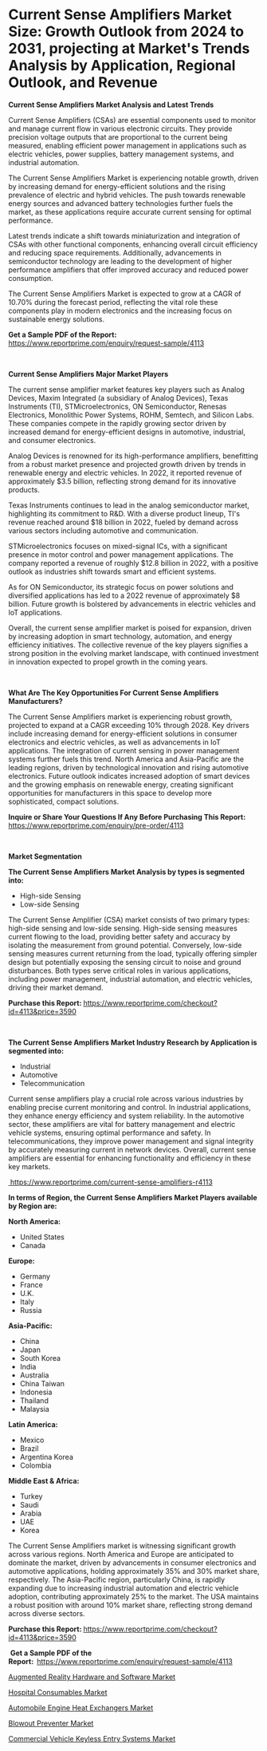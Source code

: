 <p><h1>Current Sense Amplifiers Market Size: Growth Outlook from 2024 to 2031, projecting at Market's Trends Analysis by Application, Regional Outlook, and Revenue</h1></p><p><strong>Current Sense Amplifiers Market Analysis and Latest Trends</strong></p>
<p><p>Current Sense Amplifiers (CSAs) are essential components used to monitor and manage current flow in various electronic circuits. They provide precision voltage outputs that are proportional to the current being measured, enabling efficient power management in applications such as electric vehicles, power supplies, battery management systems, and industrial automation. </p><p>The Current Sense Amplifiers Market is experiencing notable growth, driven by increasing demand for energy-efficient solutions and the rising prevalence of electric and hybrid vehicles. The push towards renewable energy sources and advanced battery technologies further fuels the market, as these applications require accurate current sensing for optimal performance. </p><p>Latest trends indicate a shift towards miniaturization and integration of CSAs with other functional components, enhancing overall circuit efficiency and reducing space requirements. Additionally, advancements in semiconductor technology are leading to the development of higher performance amplifiers that offer improved accuracy and reduced power consumption.</p><p>The Current Sense Amplifiers Market is expected to grow at a CAGR of 10.70% during the forecast period, reflecting the vital role these components play in modern electronics and the increasing focus on sustainable energy solutions.</p></p>
<p><strong>Get a Sample PDF of the Report:&nbsp;</strong> <a href="https://www.reportprime.com/enquiry/request-sample/4113">https://www.reportprime.com/enquiry/request-sample/4113</a></p>
<p>&nbsp;</p>
<p><strong>Current Sense Amplifiers Major Market Players</strong></p>
<p><p>The current sense amplifier market features key players such as Analog Devices, Maxim Integrated (a subsidiary of Analog Devices), Texas Instruments (TI), STMicroelectronics, ON Semiconductor, Renesas Electronics, Monolithic Power Systems, ROHM, Semtech, and Silicon Labs. These companies compete in the rapidly growing sector driven by increased demand for energy-efficient designs in automotive, industrial, and consumer electronics.</p><p>Analog Devices is renowned for its high-performance amplifiers, benefitting from a robust market presence and projected growth driven by trends in renewable energy and electric vehicles. In 2022, it reported revenue of approximately $3.5 billion, reflecting strong demand for its innovative products.</p><p>Texas Instruments continues to lead in the analog semiconductor market, highlighting its commitment to R&D. With a diverse product lineup, TI's revenue reached around $18 billion in 2022, fueled by demand across various sectors including automotive and communication.</p><p>STMicroelectronics focuses on mixed-signal ICs, with a significant presence in motor control and power management applications. The company reported a revenue of roughly $12.8 billion in 2022, with a positive outlook as industries shift towards smart and efficient systems.</p><p>As for ON Semiconductor, its strategic focus on power solutions and diversified applications has led to a 2022 revenue of approximately $8 billion. Future growth is bolstered by advancements in electric vehicles and IoT applications. </p><p>Overall, the current sense amplifier market is poised for expansion, driven by increasing adoption in smart technology, automation, and energy efficiency initiatives. The collective revenue of the key players signifies a strong position in the evolving market landscape, with continued investment in innovation expected to propel growth in the coming years.</p></p>
<p>&nbsp;</p>
<p><strong>What Are The Key Opportunities For Current Sense Amplifiers Manufacturers?</strong></p>
<p><p>The Current Sense Amplifiers market is experiencing robust growth, projected to expand at a CAGR exceeding 10% through 2028. Key drivers include increasing demand for energy-efficient solutions in consumer electronics and electric vehicles, as well as advancements in IoT applications. The integration of current sensing in power management systems further fuels this trend. North America and Asia-Pacific are the leading regions, driven by technological innovation and rising automotive electronics. Future outlook indicates increased adoption of smart devices and the growing emphasis on renewable energy, creating significant opportunities for manufacturers in this space to develop more sophisticated, compact solutions.</p></p>
<p><strong>Inquire or Share Your Questions If Any Before Purchasing This Report:</strong> <a href="https://www.reportprime.com/enquiry/pre-order/4113">https://www.reportprime.com/enquiry/pre-order/4113</a></p>
<p>&nbsp;</p>
<p><strong>Market Segmentation</strong></p>
<p><strong>The Current Sense Amplifiers Market Analysis by types is segmented into:</strong></p>
<p><ul><li>High-side Sensing</li><li>Low-side Sensing</li></ul></p>
<p><p>The Current Sense Amplifier (CSA) market consists of two primary types: high-side sensing and low-side sensing. High-side sensing measures current flowing to the load, providing better safety and accuracy by isolating the measurement from ground potential. Conversely, low-side sensing measures current returning from the load, typically offering simpler design but potentially exposing the sensing circuit to noise and ground disturbances. Both types serve critical roles in various applications, including power management, industrial automation, and electric vehicles, driving their market demand.</p></p>
<p><strong>Purchase this Report:&nbsp;</strong><a href="https://www.reportprime.com/checkout?id=4113&price=3590">https://www.reportprime.com/checkout?id=4113&price=3590</a></p>
<p>&nbsp;</p>
<p><strong>The Current Sense Amplifiers Market Industry Research by Application is segmented into:</strong></p>
<p><ul><li>Industrial</li><li>Automotive</li><li>Telecommunication</li></ul></p>
<p><p>Current sense amplifiers play a crucial role across various industries by enabling precise current monitoring and control. In industrial applications, they enhance energy efficiency and system reliability. In the automotive sector, these amplifiers are vital for battery management and electric vehicle systems, ensuring optimal performance and safety. In telecommunications, they improve power management and signal integrity by accurately measuring current in network devices. Overall, current sense amplifiers are essential for enhancing functionality and efficiency in these key markets.</p></p>
<p><a href="https://www.reportprime.com/current-sense-amplifiers-r4113">&nbsp;https://www.reportprime.com/current-sense-amplifiers-r4113</a></p>
<p><strong>In terms of Region, the Current Sense Amplifiers Market Players available by Region are:</strong></p>
<p>
    <p> <strong> North America: </strong>
        <ul>
            <li>United States</li>
            <li>Canada</li>
        </ul>
        </p> 
    <p> <strong> Europe: </strong>
        <ul>
            <li>Germany</li>
            <li>France</li>
            <li>U.K.</li>
            <li>Italy</li>
            <li>Russia</li>
        </ul>
        </p> 
    <p> <strong> Asia-Pacific: </strong>
        <ul>
            <li>China</li>
            <li>Japan</li>
            <li>South Korea</li>
            <li>India</li>
            <li>Australia</li>
            <li>China Taiwan</li>
            <li>Indonesia</li>
            <li>Thailand</li>
            <li>Malaysia</li>
        </ul>
        </p> 
    <p> <strong> Latin America: </strong>
        <ul>
            <li>Mexico</li>
            <li>Brazil</li>
            <li>Argentina Korea</li>
            <li>Colombia</li>
        </ul>
        </p> 
    <p> <strong> Middle East & Africa: </strong>
        <ul>
            <li>Turkey</li>
            <li>Saudi</li>
            <li>Arabia</li>
            <li>UAE</li>
            <li>Korea</li>
        </ul>
    </p>
    </p>
<p><p>The Current Sense Amplifiers market is witnessing significant growth across various regions. North America and Europe are anticipated to dominate the market, driven by advancements in consumer electronics and automotive applications, holding approximately 35% and 30% market share, respectively. The Asia-Pacific region, particularly China, is rapidly expanding due to increasing industrial automation and electric vehicle adoption, contributing approximately 25% to the market. The USA maintains a robust position with around 10% market share, reflecting strong demand across diverse sectors.</p></p>
<p><strong>Purchase this Report: </strong><a href="https://www.reportprime.com/checkout?id=4113&price=3590">https://www.reportprime.com/checkout?id=4113&price=3590</a></p>
<p>&nbsp;<strong>Get a Sample PDF of the Report:&nbsp;&nbsp;</strong><a href="https://www.reportprime.com/enquiry/request-sample/4113">https://www.reportprime.com/enquiry/request-sample/4113</a></p>
<p><strong></strong></p>
<p><p><a href="https://www.linkedin.com/pulse/augmented-reality-hardware-software-market-share-analysis-yqfoe?trackingId=qCUNv2lhStOny2gnh0xgzw%3D%3D">Augmented Reality Hardware and Software Market</a></p><p><a href="https://www.linkedin.com/pulse/hospital-consumables-market-size-share-trends-analysis-qsrhe?trackingId=hsYHuo51QTu0xZ7%2Budsx6w%3D%3D">Hospital Consumables Market</a></p><p><a href="https://issuu.com/reportprime-2/docs/automobile-engine-heat-exchangers-m_4957a5c63c55f7">Automobile Engine Heat Exchangers Market</a></p><p><a href="https://www.linkedin.com/pulse/global-perspectives-blowout-preventer-market-trends-challenges-uvkpc?trackingId=%2Fw%2BDcO%2BsS129PoAsiDr31Q%3D%3D">Blowout Preventer Market</a></p><p><a href="https://issuu.com/reportprime-2/docs/commercial-vehicle-keyless-entry-sy_6defd92659f10b">Commercial Vehicle Keyless Entry Systems Market</a></p></p>